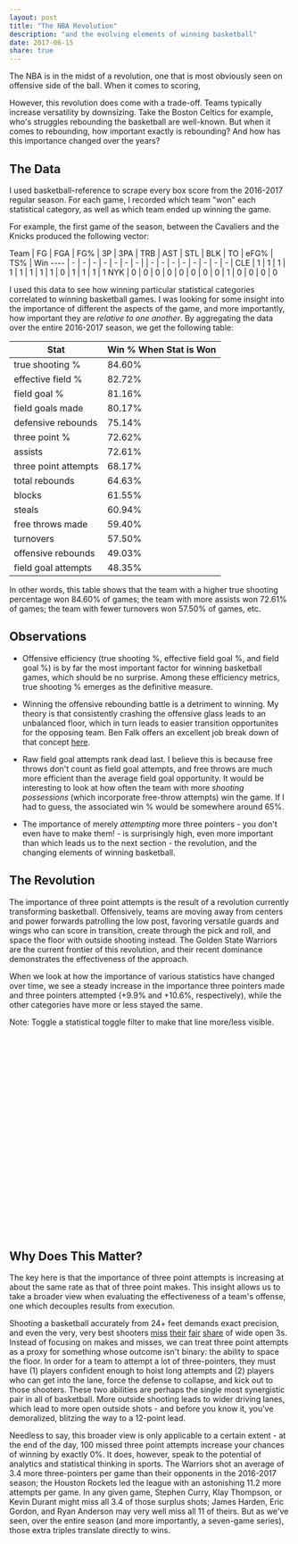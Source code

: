 ```yaml
---
layout: post
title: "The NBA Revolution"
description: "and the evolving elements of winning basketball"
date: 2017-06-15
share: true
---
```

The NBA is in the midst of a revolution, one that is most obviously seen on offensive side of the ball. When it comes to scoring,

However, this revolution does come with a trade-off. Teams typically increase versatility by downsizing. Take the Boston Celtics for example, who's struggles rebounding the basketball are well-known. But when it comes to rebounding, how important exactly is rebounding? And how has this importance changed over the years?

## The Data

I used basketball-reference to scrape every box score from the 2016-2017 regular season. For each game, I recorded which team "won" each statistical category, as well as which team ended up winning the game.


For example, the first game of the season, between the Cavaliers and the Knicks produced the following vector:

Team | FG | FGA | FG% | 3P | 3PA | TRB | AST | STL | BLK | TO | eFG% | TS% | Win
---- | - | - | - | - | - | - | - | | - | - | - | - | - | - | - | - |
CLE | 1 | 1 | 1 | 1 | 1 | 1 | 1 | 1 | 0 | 1 | 1 | 1 | 1
NYK | 0 | 0 | 0 | 0 | 0 | 0 | 0 | 0 | 1 | 0 | 0 | 0 | 0

I used this data to see how winning particular statistical categories correlated to winning basketball games. I was looking for some insight into the importance of different the aspects of the game, and more importantly, how important they are <i>relative to one another</i>. By aggregating the data over the entire 2016-2017 season, we get the following table:

Stat            | Win % When Stat is Won |
--------------- | ----------------------- |
true shooting % | 84.60% |
effective field % |	82.72%
field goal % |	81.16%
field goals made |	80.17%
defensive rebounds |	75.14%
three point % |	72.62%
assists	| 72.61%
three point attempts |	68.17%
total rebounds |	64.63%
blocks	| 61.55%
steals	| 60.94%
free throws made	| 59.40%
turnovers |	57.50%
offensive rebounds |	49.03%
field goal attempts	| 48.35%

In other words, this table shows that the team with a higher true shooting percentage won 84.60% of games; the team with more assists won 72.61% of games; the team with fewer turnovers won 57.50% of games, etc.

## Observations

* Offensive efficiency (true shooting %, effective field goal %, and field goal %) is by far the most important factor for winning basketball games, which should be no surprise. Among these efficiency metrics, true shooting % emerges as the definitive measure.

* Winning the offensive rebounding battle is a detriment to winning. My theory is that consistently crashing the offensive glass leads to an unbalanced floor, which in turn leads to easier transition opportunites for the opposing team. Ben Falk offers an excellent job break down of that concept <a href="https://cleaningtheglass.com/making-the-transition/">here</a>.

* Raw field goal attempts rank dead last. I believe this is because free throws don't count as field goal attempts, and free throws are much more efficient than the average field goal opportunity. It would be interesting to look at how often the team with more <i>shooting possessions</i> (which incorporate free-throw attempts) win the game. If I had to guess, the associated win % would be somewhere around 65%.

* The importance of merely <i>attempting</i> more three pointers - you don't even have to make them! - is surprisingly high, even more important than  which leads us to the next section - the revolution, and the changing elements of winning basketball.

## The Revolution

The importance of three point attempts is the result of a revolution currently transforming basketball. Offensively, teams are moving away from centers and power forwards patrolling the low post, favoring versatile guards and wings who can score in transition, create through the pick and roll, and space the floor with outside shooting instead. The Golden State Warriors are the current frontier of this revolution, and their recent dominance demonstrates the effectiveness of the approach.

When we look at how the importance of various statistics have changed over time, we see a steady increase in the importance three pointers made and three pointers attempted (+9.9% and +10.6%, respectively), while the other categories have more or less stayed the same.

Note: Toggle a statistical toggle filter to make that line more/less visible.

<div id="filter"></div>
<svg height="600" width="850"></svg>
<div class="tooltip" id="lineTooltip"></div>
<div class="tooltip" id="pointTooltip"></div>
<script>

var translate = function(left, top) { return "translate(" + left + "," + top + ")"; };

var data = [{"ts%": 0.8347, "efg%": 0.7962, "ft": 0.6261, "ast": 0.7559, "stl": 0.6184, "year": 2000, "fg%": 0.8039, "tov": 0.5998, "fg3%": 0.6267, "fg3": 0.5765, "fta": 0.5888, "trb": 0.6313, "blk": 0.6525, "fg": 0.7866, "drb": 0.7222, "orb": 0.4542, "fga": 0.4587}, {"ts%": 0.8439, "efg%": 0.8191, "ft": 0.602, "ast": 0.742, "stl": 0.5995, "year": 2001, "fg%": 0.8105, "tov": 0.5722, "fg3%": 0.6536, "fg3": 0.6155, "fta": 0.5864, "trb": 0.6613, "blk": 0.622, "fg": 0.7976, "drb": 0.7389, "orb": 0.4556, "fga": 0.4682}, {"ts%": 0.855, "efg%": 0.8234, "ft": 0.6377, "ast": 0.7307, "stl": 0.6196, "year": 2002, "fg%": 0.8148, "tov": 0.5981, "fg3%": 0.6497, "fg3": 0.5933, "fta": 0.6115, "trb": 0.6193, "blk": 0.6203, "fg": 0.7861, "drb": 0.7093, "orb": 0.4592, "fga": 0.4488}, {"ts%": 0.839, "efg%": 0.8122, "ft": 0.6286, "ast": 0.7117, "stl": 0.5984, "year": 2003, "fg%": 0.7997, "tov": 0.5963, "fg3%": 0.6656, "fg3": 0.5853, "fta": 0.6061, "trb": 0.6275, "blk": 0.5965, "fg": 0.7839, "drb": 0.7293, "orb": 0.4592, "fga": 0.4478}, {"ts%": 0.8421, "efg%": 0.811, "ft": 0.6195, "ast": 0.7329, "stl": 0.6191, "year": 2004, "fg%": 0.8046, "tov": 0.6133, "fg3%": 0.6758, "fg3": 0.609, "fta": 0.6185, "trb": 0.6414, "blk": 0.6048, "fg": 0.7904, "drb": 0.7328, "orb": 0.4784, "fga": 0.4584}, {"ts%": 0.8297, "efg%": 0.7926, "ft": 0.6337, "ast": 0.7052, "stl": 0.5917, "year": 2005, "fg%": 0.7682, "tov": 0.5774, "fg3%": 0.6758, "fg3": 0.6378, "fta": 0.6125, "trb": 0.6274, "blk": 0.6153, "fg": 0.757, "drb": 0.7233, "orb": 0.4575, "fga": 0.425}, {"ts%": 0.8109, "efg%": 0.7928, "ft": 0.6274, "ast": 0.7094, "stl": 0.5416, "year": 2006, "fg%": 0.781, "tov": 0.5733, "fg3%": 0.6713, "fg3": 0.6231, "fta": 0.6203, "trb": 0.654, "blk": 0.6237, "fg": 0.7665, "drb": 0.7193, "orb": 0.4926, "fga": 0.454}, {"ts%": 0.8272, "efg%": 0.7903, "ft": 0.6105, "ast": 0.7218, "stl": 0.5799, "year": 2007, "fg%": 0.7909, "tov": 0.5945, "fg3%": 0.6672, "fg3": 0.6356, "fta": 0.5718, "trb": 0.6576, "blk": 0.6367, "fg": 0.7699, "drb": 0.7317, "orb": 0.4896, "fga": 0.4868}, {"ts%": 0.842, "efg%": 0.819, "ft": 0.6375, "ast": 0.7447, "stl": 0.625, "year": 2008, "fg%": 0.7975, "tov": 0.6294, "fg3%": 0.6667, "fg3": 0.6406, "fta": 0.585, "trb": 0.6696, "blk": 0.6024, "fg": 0.7785, "drb": 0.7425, "orb": 0.4799, "fga": 0.4715}, {"ts%": 0.8453, "efg%": 0.8008, "ft": 0.6215, "ast": 0.7319, "stl": 0.6091, "year": 2009, "fg%": 0.7885, "tov": 0.585, "fg3%": 0.657, "fg3": 0.6391, "fta": 0.6022, "trb": 0.6696, "blk": 0.6207, "fg": 0.773, "drb": 0.7551, "orb": 0.4925, "fga": 0.4618}, {"ts%": 0.8488, "efg%": 0.8112, "ft": 0.6414, "ast": 0.7189, "stl": 0.5882, "year": 2010, "fg%": 0.7962, "tov": 0.5752, "fg3%": 0.6991, "fg3": 0.633, "fta": 0.6284, "trb": 0.676, "blk": 0.5995, "fg": 0.772, "drb": 0.7755, "orb": 0.4863, "fga": 0.4363}, {"ts%": 0.8511, "efg%": 0.818, "ft": 0.6431, "ast": 0.7117, "stl": 0.5902, "year": 2011, "fg%": 0.8009, "tov": 0.5805, "fg3%": 0.68, "fg3": 0.6432, "fta": 0.6163, "trb": 0.6364, "blk": 0.5884, "fg": 0.7582, "drb": 0.7392, "orb": 0.4528, "fga": 0.4283}, {"ts%": 0.8416, "efg%": 0.7943, "ft": 0.6094, "ast": 0.7207, "stl": 0.6031, "year": 2012, "fg%": 0.7813, "tov": 0.5846, "fg3%": 0.6574, "fg3": 0.6449, "fta": 0.5909, "trb": 0.685, "blk": 0.6054, "fg": 0.7854, "drb": 0.7505, "orb": 0.5171, "fga": 0.5054}, {"ts%": 0.8413, "efg%": 0.8114, "ft": 0.5878, "ast": 0.7322, "stl": 0.6109, "year": 2013, "fg%": 0.8072, "tov": 0.6074, "fg3%": 0.6708, "fg3": 0.6484, "fta": 0.5872, "trb": 0.6515, "blk": 0.6183, "fg": 0.8109, "drb": 0.7321, "orb": 0.4802, "fga": 0.4714}, {"ts%": 0.8519, "efg%": 0.8182, "ft": 0.6242, "ast": 0.7212, "stl": 0.5831, "year": 2014, "fg%": 0.8096, "tov": 0.5796, "fg3%": 0.6821, "fg3": 0.6472, "fta": 0.586, "trb": 0.6418, "blk": 0.6379, "fg": 0.7879, "drb": 0.7405, "orb": 0.4459, "fga": 0.4508}, {"ts%": 0.8545, "efg%": 0.8222, "ft": 0.5937, "ast": 0.7174, "stl": 0.6034, "year": 2015, "fg%": 0.8102, "tov": 0.5841, "fg3%": 0.6938, "fg3": 0.6511, "fta": 0.5625, "trb": 0.6357, "blk": 0.5964, "fg": 0.7989, "drb": 0.7449, "orb": 0.4548, "fga": 0.4674}, {"ts%": 0.8444, "efg%": 0.8117, "ft": 0.5981, "ast": 0.716, "stl": 0.5803, "year": 2016, "fg%": 0.8152, "tov": 0.5824, "fg3%": 0.6964, "fg3": 0.6399, "fta": 0.5656, "trb": 0.6656, "blk": 0.6412, "fg": 0.8134, "drb": 0.7488, "orb": 0.4905, "fga": 0.4671}, {"ts%": 0.8457, "efg%": 0.8272, "ft": 0.594, "ast": 0.7261, "stl": 0.6094, "year": 2017, "fg%": 0.8116, "tov": 0.575, "fg3%": 0.7262, "fg3": 0.6817, "fta": 0.5738, "trb": 0.6463, "blk": 0.6155, "fg": 0.8017, "drb": 0.7514, "orb": 0.4903, "fga": 0.4835}];

    /* CONFIG VALUES */
    var MIN_YEAR = 2000;
    var EXCLUDE_KEYS = new Set(['fta', 'year']);
    /* END CONFIG VALUES */

    var svgContainer = d3.select("svg"),
        graphMargins = {top: 25, right: 25, bottom: 25, left: 35};

    var graphWidth = +svgContainer.attr("width") - graphMargins.left - graphMargins.right;
    var graphHeight = +svgContainer.attr("height") - graphMargins.top - graphMargins.bottom;

    var graphContainer = svgContainer.append("g")
        .attr("transform", translate(graphMargins.left, graphMargins.top));

    var pctToHeight = d3.scaleLinear().range([graphHeight, 0]);
    var yearToWidth = d3.scaleLinear().range([0, graphWidth]);

    var statLine = d3.line()
        .x(function(d, i) {return yearToWidth(i + MIN_YEAR); })
        .y(function(d) { return pctToHeight(d) } )

    var getClass = function(key) {
      if (state.keyState[key] == true) return 'dark'
      else return 'light'
    }

    // track state of user supplied filters
    var state =  {
      keyState: {} // map key to true if the line should be bold, false if it should be greyed.
    }

    function initState(keysToRender) {

      var activeKeys = new Set(['fg3%', 'fg3']);
      for (var i = 0; i < keysToRender.length; i++) {
        var key = keysToRender[i];
        if (activeKeys.has(key)) state.keyState[key] = true;
        else state.keyState[key] = false;
      }

    }

    var lineTooltip = d3.select("#lineTooltip").style("opacity", 0);
    var pointTooltip = d3.select("#pointTooltip").style("opacity", 0);

    function registerFiltersAndOnClickHandler(keyValues, values) {
       d3.select('#filter').append('ul')
            .selectAll('li')
            .data(keyValues)
            .enter().append('li')
            .attr("class", function(d) {
              if (state.keyState[d] == true) return "ON";
              else return "OFF";
            })
            .text(function(d) {return d;})
            .on('click', function (d) {
              if (state.keyState[d] == true) {
                d3.select(this).attr("class", "OFF");
                state.keyState[d] = false;
              } else {
                d3.select(this).attr("class", "ON");
                state.keyState[d] = true;
              }
              var encoded = encodeKey(d);
              d3.select("#" + encoded).attr("class", 'statLine ' + getClass(d));
              d3.selectAll("circle." + encoded).each(function() {
                  d3.select(this).attr("class", d + " " + getClass(d));
              })
            })

    }

    function encodeKey(key) {
      return key.replace('%', '\\%');
    }

    function filterKeys(allKeys) {
      var filteredKeys = [];

      for (var i = 0; i < allKeys.length; i++) {
        var key = allKeys[i];
        if (EXCLUDE_KEYS.has(key)) continue

        filteredKeys.push(key);
      }
      return filteredKeys;
    }

    function sortKeys(yearData) {
      var sortable = [];

      for (var key in yearData) {
        sortable.push([key, yearData[key]]);
      }

      sortable.sort(function(a, b) {
        return b[1] - a[1];
      })

      var sortedKeys = sortable.map(function(d) { return d[0]});
      return sortedKeys;
    }

    function renderXAxis() {
        svgContainer.append("g")
                      .attr("transform", translate(graphMargins.left, graphHeight))
                      .call(d3.axisBottom(yearToWidth).tickFormat(d3.format("d")).ticks(17))
    }

    function renderYAxis() {
        svgContainer.append("g")
                    .attr("transform", translate(graphMargins.left, 0))
                    .call(d3.axisLeft(pctToHeight).tickFormat(d3.format(".0%")))
    }

    function renderLines(key, datum) {
        graphContainer.append("g")
              .append("path")
              .attr("id", key)
              .attr("class", function() { return 'statLine ' + getClass(key); })
              .attr("d", statLine(datum))
              .on('mouseover', function() {
                var d = d3.select(this).attr("id");
                lineTooltip.transition().duration(150);
                lineTooltip.html(d)
                       .style("left", (d3.event.pageX) + "px")
                       .style("top", (d3.event.pageY - 24) + "px")
                       .style("opacity", .9);
              })
              .on("mouseout", function(d) {
                lineTooltip.transition().duration(50).style("opacity", 0)
              });
    }

    function renderStatPoints(key, datum) {
        var dotRadius = 2.25;
        graphContainer.selectAll(".dot")
            .data(datum)
            .enter()
            .append("circle")
              .attr("class", function (d, i) {return key + " " + getClass(key); })
              .attr("r", dotRadius)
              .attr("data", function(d) { return d})
              .attr("year", function(d, i) { return i + MIN_YEAR })
              .attr("cx", function(d, i) { return yearToWidth(i + MIN_YEAR) })
              .attr("cy", function(d) { return pctToHeight(d) })
              .on('mouseover', function() {
                  var elem = d3.select(this);

                  var statKey = elem.attr("class").split(" ")[0];
                  var year = elem.attr("year");
                  var value = elem.attr("data");
                  value =  (value * 100).toFixed(1);

                  pointTooltip.transition().duration(350);
                  pointTooltip.html(statKey + "|" + year + ": " + value + "%")
                              .style("left", (d3.event.pageX) + "px")
                              .style("top", (d3.event.pageY - 24) + "px")
                              .style("opacity", .9);
              })
              .on("mouseout", function(d) {
                  pointTooltip.transition().duration(50).style("opacity", 0)
              });
    }

    function draw(keysToShow, rawData) {

        for (var i = 0; i < keysToShow.length; i++) {
            var key = keysToShow[i];

            datum = rawData.map(function(d) {return d[key]});

            renderLines(key, datum);
            renderStatPoints(key, datum);
      }
    }

    var keysToShow = filterKeys(sortKeys(data[data.length - 1]));
    initState(keysToShow);
    registerFiltersAndOnClickHandler(keysToShow , data);

    yearToWidth.domain(d3.extent(data.map(function(y) { return y['year'] })));
    pctToHeight.domain([0, .875]);

    draw(keysToShow.reverse(), data);
    renderXAxis();
    renderYAxis();

</script>

## Why Does This Matter?

The key here is that the importance of three point attempts is increasing at about the same rate as that of three point makes. This insight allows us to take a broader view when evaluating the effectiveness of a team's offense, one which decouples results from execution.

Shooting a basketball accurately from 24+ feet demands exact precision, and even the very, very best shooters <a href="https://www.youtube.com/watch?v=PafaPE_7xRU">miss</a> <a href="https://www.youtube.com/watch?v=Gi6vHMyfVl4">their</a> <a href="https://www.youtube.com/watch?v=bA8OSPs_9_g&t=056s">fair</a> <a href="https://www.youtube.com/watch?v=BqpzHgykD5k&t=1m43s">share</a> of wide open 3s. Instead of focusing on makes and misses, we can treat three point attempts as a proxy for something whose outcome isn't binary: the ability to space the floor. In order for a team to attempt a lot of three-pointers, they must have (1) players confident enough to hoist long attempts and (2) players who can get into the lane, force the defense to collapse, and kick out to those shooters. These two abilities are perhaps the single most synergistic pair in all of basketball. More outside shooting leads to wider driving lanes, which lead to more open outside shots - and before you know it, you've demoralized, blitzing the way to a 12-point lead.

Needless to say, this broader view is only applicable to a certain extent - at the end of the day, 100 missed three point attempts increase your chances of winning by exactly 0%.  It does, however, speak to the potential of analytics and statistical thinking in sports. The Warriors shot an average of 3.4 more three-pointers per game than their opponents in the 2016-2017 season; the Houston Rockets led the league with an astonishing 11.2 more attempts per game. In any given game, Stephen Curry, Klay Thompson, or Kevin Durant might miss all 3.4 of those surplus shots; James Harden, Eric Gordon, and Ryan Anderson may very well miss all 11 of theirs. But as we've seen, over the entire season (and more importantly, a seven-game series), those extra triples translate directly to wins.
